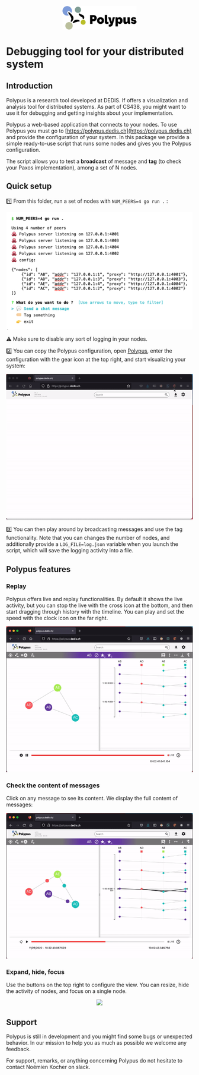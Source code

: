 <div align="center">
    <img width="200px" src=".assets/logo small.png">
</div>

<p></p>

# Debugging tool for your distributed system

## Introduction

Polypus is a research tool developed at DEDIS. If offers a visualization and
analysis tool for distributed systems. As part of CS438, you might want to use
it for debugging and getting insights about your implementation.

Polypus a web-based application that connects to your nodes. To use Polypus you
must go to [https://polypus.dedis.ch](https://polypus.dedis.ch) and provide the
configuration of your system. In this package we provide a simple ready-to-use
script that runs some nodes and gives you the Polypus configuration. 

The script allows you to test a **broadcast** of message and **tag** (to check
your Paxos implementation), among a set of N nodes.

## Quick setup

1️⃣ From this folder, run a set of nodes with `NUM_PEERS=4 go run .` :

<p></p>

<div align="center">
    <img src=".assets/start.png">
</div>

<p></p>

⚠️ Make sure to disable any sort of logging in your nodes.

2️⃣ You can copy the Polypus configuration, open
[Polypus](https://polypus.dedis.ch), enter the configuration with the gear icon
at the top right, and start visualizing your system:

<p></p>

<div align="center">
    <img src=".assets/config.gif">
</div>

<p></p>

3️⃣ You can then play around by broadcasting messages and use the tag
functionality. Note that you can changes the number of nodes, and additionally
provide a `LOG_FILE=log.json` variable when you launch the script, which will
save the logging activity into a file.

## Polypus features

### Replay

Polypus offers live and replay functionalities. By default it shows the live
activity, but you can stop the live with the cross icon at the bottom, and then
start dragging through history with the timeline. You can play and set the speed
with the clock icon on the far right.

<p></p>

<div align="center">
    <img src=".assets/replay.gif">
</div>

<p></p>

### Check the content of messages

Click on any message to see its content. We display the full content of messages:

<p></p>

<div align="center">
    <img src=".assets/see content.gif">
</div>

<p></p>

### Expand, hide, focus

Use the buttons on the top right to configure the view. You can resize, hide the
activity of nodes, and focus on a single node.

<p></p>

<div align="center">
    <img src=".assets/view params.gif">
</div>

<p></p>

## Support

Polypus is still in development and you might find some bugs or unexpected
behavior. In our mission to help you as much as possible we welcome any
feedback.

For support, remarks, or anything concerning Polypus do not hesitate to contact
Noémien Kocher on slack.
